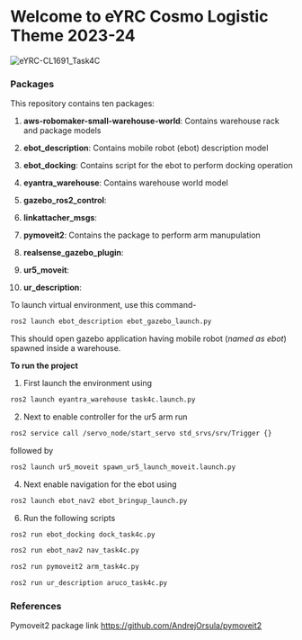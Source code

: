 # Welcome to eYRC Cosmo Logistic Theme 2023-24

![eYRC-CL1691_Task4C](https://github.com/user-attachments/assets/6ab5b8ac-8c12-4b52-a0a1-4224004c4424)

### Packages
This repository contains ten packages:

1. **aws-robomaker-small-warehouse-world**: Contains warehouse rack and package models

2. **ebot_description**: Contains mobile robot (ebot) description model

3. **ebot_docking**: Contains script for the ebot to perform docking operation

4. **eyantra_warehouse**: Contains warehouse world model

5. **gazebo_ros2_control**:

6. **linkattacher_msgs**:

7. **pymoveit2**: Contains the package to perform arm manupulation

8. **realsense_gazebo_plugin**:

9. **ur5_moveit**:

10. **ur_description**:


To launch virtual environment, use this command-

```sh
ros2 launch ebot_description ebot_gazebo_launch.py
```

This should open gazebo application having mobile robot (*named as ebot*) spawned inside a warehouse.

**To run the project**

1. First launch the environment using
```sh
ros2 launch eyantra_warehouse task4c.launch.py
```
2. Next to enable controller for the ur5 arm run
```sh
ros2 service call /servo_node/start_servo std_srvs/srv/Trigger {}
```
followed by
```sh
ros2 launch ur5_moveit spawn_ur5_launch_moveit.launch.py
```
   
4. Next enable navigation for the ebot using
```sh
ros2 launch ebot_nav2 ebot_bringup_launch.py
```

6. Run the following scripts
```sh
ros2 run ebot_docking dock_task4c.py
```
```sh
ros2 run ebot_nav2 nav_task4c.py
```
```sh
ros2 run pymoveit2 arm_task4c.py
```
```sh
ros2 run ur_description aruco_task4c.py
```

### References

Pymoveit2 package link https://github.com/AndrejOrsula/pymoveit2


